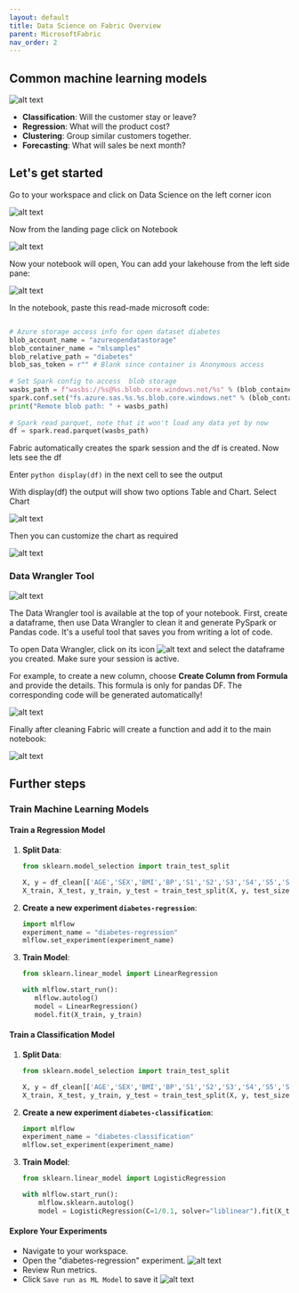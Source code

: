```yaml
---
layout: default
title: Data Science on Fabric Overview
parent: MicrosoftFabric
nav_order: 2
---
```


## Common machine learning models

![alt text](images\machinelearningmodels.png)

- **Classification**: Will the customer stay or leave?
- **Regression**: What will the product cost?
- **Clustering**: Group similar customers together.
- **Forecasting**: What will sales be next month?

## Let's get started

Go to your workspace and click on Data Science on the left corner icon

![alt text](images\datascience.png)

Now from the landing page click on Notebook

![alt text](images\notebookimg.png)

Now your notebook will open, You can add your lakehouse from the left side pane:

![alt text](images\addlakehousenotebook.png)

In the notebook, paste this read-made microsoft code:

```python

# Azure storage access info for open dataset diabetes
blob_account_name = "azureopendatastorage"
blob_container_name = "mlsamples"
blob_relative_path = "diabetes"
blob_sas_token = r"" # Blank since container is Anonymous access
    
# Set Spark config to access  blob storage
wasbs_path = f"wasbs://%s@%s.blob.core.windows.net/%s" % (blob_container_name, blob_account_name, blob_relative_path)
spark.conf.set("fs.azure.sas.%s.%s.blob.core.windows.net" % (blob_container_name, blob_account_name), blob_sas_token)
print("Remote blob path: " + wasbs_path)
    
# Spark read parquet, note that it won't load any data yet by now
df = spark.read.parquet(wasbs_path)
```

Fabric automatically creates the spark session and the df is created. Now lets see the df

Enter ```python display(df)``` in the next cell to see the output

With display(df) the output will show two options Table and Chart. Select Chart

![alt text](images\displaydf.png)

Then you can customize the chart as required

![alt text](images\chartdisplay.png)

### Data Wrangler Tool

![alt text](images\datawrangler.png)

The Data Wrangler tool is available at the top of your notebook. First, create a dataframe, then use Data Wrangler to clean it and generate PySpark or Pandas code. It's a useful tool that saves you from writing a lot of code.

To open Data Wrangler, click on its icon ![alt text](images\datawrangler1.png) and select the dataframe you created. Make sure your session is active.

For example, to create a new column, choose **Create Column from Formula** and provide the details. This formula is only for pandas DF. The corresponding code will be generated automatically!


![alt text](images\operationpane.png)

Finally after cleaning Fabric will create a function and add it to the main notebook:

![alt text](images\pycode1.png)

## Further steps

### Train Machine Learning Models

#### Train a Regression Model
1. **Split Data**: 
    ```python
    from sklearn.model_selection import train_test_split
    
    X, y = df_clean[['AGE','SEX','BMI','BP','S1','S2','S3','S4','S5','S6']].values, df_clean['Y'].values
    X_train, X_test, y_train, y_test = train_test_split(X, y, test_size=0.30, random_state=0)
    ```
2. **Create a new experiment `diabetes-regression`**: 
    ```python
    import mlflow
    experiment_name = "diabetes-regression"
    mlflow.set_experiment(experiment_name)
    ```
3. **Train Model**: 
    ```python
    from sklearn.linear_model import LinearRegression
    
    with mlflow.start_run():
       mlflow.autolog()
       model = LinearRegression()
       model.fit(X_train, y_train)
    ```

#### Train a Classification Model
1. **Split Data**: 
    ```python
    from sklearn.model_selection import train_test_split
    
    X, y = df_clean[['AGE','SEX','BMI','BP','S1','S2','S3','S4','S5','S6']].values, df_clean['Risk'].values
    X_train, X_test, y_train, y_test = train_test_split(X, y, test_size=0.30, random_state=0)
    ```
2. **Create a new experiment `diabetes-classification`**:
    ```python
    import mlflow
    experiment_name = "diabetes-classification"
    mlflow.set_experiment(experiment_name)
    ```
3. **Train Model**: 
    ```python
    from sklearn.linear_model import LogisticRegression
    
    with mlflow.start_run():
        mlflow.sklearn.autolog()
        model = LogisticRegression(C=1/0.1, solver="liblinear").fit(X_train, y_train)
    ```

#### Explore Your Experiments

   - Navigate to your workspace.
   - Open the "diabetes-regression" experiment.
    ![alt text](images\openexperiement.png)
   - Review Run metrics.
   - Click `Save run as ML Model` to save it
        ![alt text](images\savemodel.png)